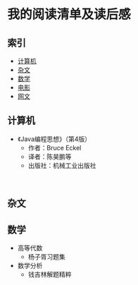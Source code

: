 # 我的阅读清单及读后感

## 索引
- [计算机](#计算机)
- [杂文](#杂文)
- [数学](#数学)
- [电影](https://github.com/guobinhit/cg-reading-list/blob/master/moives/moive-list.md)
- [网文](https://github.com/guobinhit/cg-reading-list/blob/master/moives/moive-list.md)




## 计算机
 - 《Java编程思想》（第4版）
   - 作者：Bruce Eckel
   
   - 译者：陈昊鹏等
   
   - 出版社：机械工业出版社
  
   
  
 

   
   
   
## 杂文


## 数学

- 高等代数
  - 杨子胥习题集
- 数学分析
  - 钱吉林解题精粹
